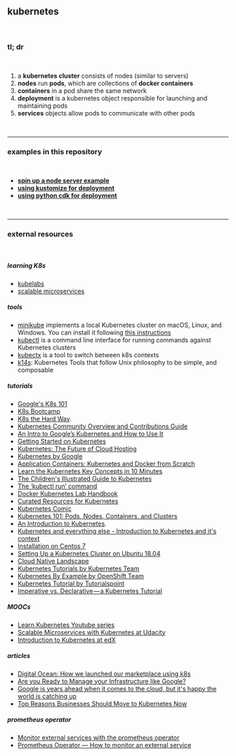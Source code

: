 
## kubernetes

<br>

### tl; dr

<br>

1. a **kubernetes cluster** consists of nodes (similar to servers) 
2. **nodes** run **pods**, which are collections of **docker containers**
3. **containers** in a pod share the same network
4. **deployment** is a kubernetes object responsible for launching and maintaining pods
6. **services** objects allow pods to communicate with other pods


<br>

---

### examples in this repository

<br>

* **[spin up a node server example](node-server-example)**
* **[using kustomize for deployment](kustomize)**
* **[using python cdk for deployment](python-cdk)**


<br>

---

### external resources

<br>

##### learning K8s

* [kubelabs](https://github.com/collabnix/kubelabs)
* [scalable microservices](https://www.udacity.com/course/scalable-microservices-with-kubernetes--ud615)

##### tools


- [minikube](https://github.com/kubernetes/minikube) implements a local Kubernetes cluster on macOS, Linux, and Windows. You can install it following [this instructions](https://minikube.sigs.k8s.io/docs/start/)
- [kubectl](https://kubernetes.io/docs/tasks/tools/install-kubectl/) is a command line interface for running commands against Kubernetes clusters
- [kubectx](https://github.com/ahmetb/kubectx) is a tool to switch between k8s contexts
- [k14s](https://k14s.io/): Kubernetes Tools that follow Unix philosophy to be simple, and composable

##### tutorials


* [Google's K8s 101](https://techdevguide.withgoogle.com/paths/cloud/sequence-2/kubernetes-101-pods-nodes-containers-and-clusters/#!)
* [K8s Bootcamp](https://kubernetesbootcamp.github.io/kubernetes-bootcamp/)
* [K8s the Hard Way](https://github.com/kelseyhightower/kubernetes-the-hard-way#labs).
* [Kubernetes Community Overview and Contributions Guide](https://docs.google.com/presentation/d/1JqcALpsg07eH665ZXQrIvOcin6SzzsIUjMRRVivrZMg/edit?usp=sharing)
* [An Intro to Google’s Kubernetes and How to Use It](http://www.ctl.io/developers/blog/post/what-is-kubernetes-and-how-to-use-it/)
* [Getting Started on Kubernetes](http://containertutorials.com/get_started_kubernetes/index.html)
* [Kubernetes: The Future of Cloud Hosting](https://github.com/meteorhacks/meteorhacks.github.io/blob/master/_posts/2015-04-22-learn-kubernetes-the-future-of-the-cloud.md)
* [Kubernetes by Google](http://thevirtualizationguy.wordpress.com/tag/kubernetes/)
* [Application Containers: Kubernetes and Docker from Scratch](http://keithtenzer.com/2015/06/01/application-containers-kubernetes-and-docker-from-scratch/)
* [Learn the Kubernetes Key Concepts in 10 Minutes](http://omerio.com/2015/12/18/learn-the-kubernetes-key-concepts-in-10-minutes/)
* [The Children's Illustrated Guide to Kubernetes](https://kubernetes.io/blog/2016/06/illustrated-childrens-guide-to-kubernetes/)
* [The ‘kubectl run’ command](http://medium.com/@mhausenblas/the-kubectl-run-command-27c68de5cb76#.mlwi5an7o) 
* [Docker Kubernetes Lab Handbook](https://github.com/xiaopeng163/docker-k8s-lab)
* [Curated Resources for Kubernetes](https://hackr.io/tutorials/learn-kubernetes)
* [Kubernetes Comic](https://cloud.google.com/kubernetes-engine/kubernetes-comic/)
* [Kubernetes 101: Pods, Nodes, Containers, and Clusters](https://medium.com/google-cloud/kubernetes-101-pods-nodes-containers-and-clusters-c1509e409e16)
* [An Introduction to Kubernetes](http://www.digitalocean.com/community/tutorials/an-introduction-to-kubernetes).
* [Kubernetes and everything else - Introduction to Kubernetes and it's context](https://rinormaloku.com/introduction-application-architecture/)
* [Installation on Centos 7](http://severalnines.com/blog/installing-kubernetes-cluster-minions-centos7-manage-pods-services)
* [Setting Up a Kubernetes Cluster on Ubuntu 18.04](https://mherman.org/blog/2018/08/20/setting-up-a-kubernetes-cluster-on-ubuntu/)
* [Cloud Native Landscape](https://landscape.cncf.io/)
* [Kubernetes Tutorials by Kubernetes Team](http://kubernetes.io/docs/tutorials/)
* [Kubernetes By Example by OpenShift Team](http://kubernetesbyexample.com)
* [Kubernetes Tutorial by Tutorialspoint](http://www.tutorialspoint.com/kubernetes/)
* [Imperative vs. Declarative — a Kubernetes Tutorial](https://medium.com/payscale-tech/imperative-vs-declarative-a-kubernetes-tutorial-4be66c5d8914)

##### MOOCs

* [Learn Kubernetes Youtube series](https://www.youtube.com/playlist?list=PL34sAs7_26wNBRWM6BDhnonoA5FMERax0)
* [Scalable Microservices with Kubernetes at Udacity](http://in.udacity.com/course/scalable-microservices-with-kubernetes--ud615)
* [Introduction to Kubernetes at edX](http://www.edx.org/course/introduction-kubernetes-linuxfoundationx-lfs158x)

##### articles

* [Digital Ocean: How we launched our marketplace using k8s](https://blog.digitalocean.com/how-we-launched-our-marketplace-using-digitalocean-kubernetes-part-1/)
* [Are you Ready to Manage your Infrastructure like Google?](http://blog.jetstack.io/blog/k8s-getting-started-part1/)
* [Google is years ahead when it comes to the cloud, but it's happy the world is catching up](http://www.businessinsider.in/Google-is-years-ahead-when-it-comes-to-the-cloud-but-its-happy-the-world-is-catching-up/articleshow/47793327.cms)
* [Top Reasons Businesses Should Move to Kubernetes Now](http://supergiant.io/blog/top-reasons-businesses-should-move-to-kubernetes-now) 

##### prometheus operator

* [Monitor external services with the prometheus operator](https://jpweber.io/blog/monitor-external-services-with-the-prometheus-operator/)
* [Prometheus Operator — How to monitor an external service](https://devops.college/prometheus-operator-how-to-monitor-an-external-service-3cb6ac8d5acb)
